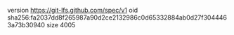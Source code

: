 version https://git-lfs.github.com/spec/v1
oid sha256:fa2037dd8f265987a90d2ce2132986c0d65332884ab0d27f3044463a73b30940
size 4005
